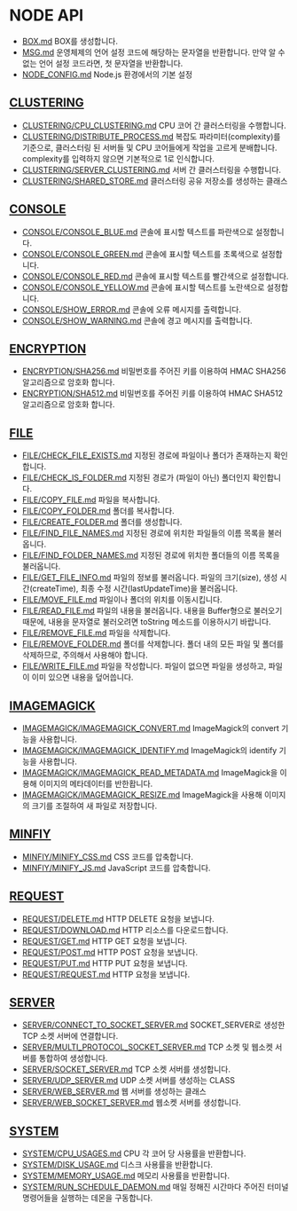 # NODE API
* [BOX.md](BOX.md) BOX를 생성합니다.
* [MSG.md](MSG.md) 운영체제의 언어 설정 코드에 해당하는 문자열을 반환합니다.  만약 알 수 없는 언어 설정 코드라면, 첫 문자열을 반환합니다.
* [NODE_CONFIG.md](NODE_CONFIG.md) Node.js 환경에서의 기본 설정

## [CLUSTERING](CLUSTERING/README.md)
* [CLUSTERING/CPU_CLUSTERING.md](CLUSTERING/CPU_CLUSTERING.md) CPU 코어 간 클러스터링을 수행합니다.
* [CLUSTERING/DISTRIBUTE_PROCESS.md](CLUSTERING/DISTRIBUTE_PROCESS.md) 복잡도 파라미터(complexity)를 기준으로, 클러스터링 된 서버들 및 CPU 코어들에게 작업을 고르게 분배합니다.  complexity를 입력하지 않으면 기본적으로 1로 인식합니다.
* [CLUSTERING/SERVER_CLUSTERING.md](CLUSTERING/SERVER_CLUSTERING.md) 서버 간 클러스터링을 수행합니다.
* [CLUSTERING/SHARED_STORE.md](CLUSTERING/SHARED_STORE.md) 클러스터링 공유 저장소를 생성하는 클래스

## [CONSOLE](CONSOLE/README.md)
* [CONSOLE/CONSOLE_BLUE.md](CONSOLE/CONSOLE_BLUE.md) 콘솔에 표시할 텍스트를 파란색으로 설정합니다.
* [CONSOLE/CONSOLE_GREEN.md](CONSOLE/CONSOLE_GREEN.md) 콘솔에 표시할 텍스트를 초록색으로 설정합니다.
* [CONSOLE/CONSOLE_RED.md](CONSOLE/CONSOLE_RED.md) 콘솔에 표시할 텍스트를 빨간색으로 설정합니다.
* [CONSOLE/CONSOLE_YELLOW.md](CONSOLE/CONSOLE_YELLOW.md) 콘솔에 표시할 텍스트를 노란색으로 설정합니다.
* [CONSOLE/SHOW_ERROR.md](CONSOLE/SHOW_ERROR.md) 콘솔에 오류 메시지를 출력합니다.
* [CONSOLE/SHOW_WARNING.md](CONSOLE/SHOW_WARNING.md) 콘솔에 경고 메시지를 출력합니다.

## [ENCRYPTION](ENCRYPTION/README.md)
* [ENCRYPTION/SHA256.md](ENCRYPTION/SHA256.md) 비밀번호를 주어진 키를 이용하여 HMAC SHA256 알고리즘으로 암호화 합니다.
* [ENCRYPTION/SHA512.md](ENCRYPTION/SHA512.md) 비밀번호를 주어진 키를 이용하여 HMAC SHA512 알고리즘으로 암호화 합니다.

## [FILE](FILE/README.md)
* [FILE/CHECK_FILE_EXISTS.md](FILE/CHECK_FILE_EXISTS.md) 지정된 경로에 파일이나 폴더가 존재하는지 확인합니다.
* [FILE/CHECK_IS_FOLDER.md](FILE/CHECK_IS_FOLDER.md) 지정된 경로가 (파일이 아닌) 폴더인지 확인합니다.
* [FILE/COPY_FILE.md](FILE/COPY_FILE.md) 파일을 복사합니다.
* [FILE/COPY_FOLDER.md](FILE/COPY_FOLDER.md) 폴더를 복사합니다.
* [FILE/CREATE_FOLDER.md](FILE/CREATE_FOLDER.md) 폴더를 생성합니다.
* [FILE/FIND_FILE_NAMES.md](FILE/FIND_FILE_NAMES.md) 지정된 경로에 위치한 파일들의 이름 목록을 불러옵니다.
* [FILE/FIND_FOLDER_NAMES.md](FILE/FIND_FOLDER_NAMES.md) 지정된 경로에 위치한 폴더들의 이름 목록을 불러옵니다.
* [FILE/GET_FILE_INFO.md](FILE/GET_FILE_INFO.md) 파일의 정보를 불러옵니다.  파일의 크기(size), 생성 시간(createTime), 최종 수정 시간(lastUpdateTime)을 불러옵니다.
* [FILE/MOVE_FILE.md](FILE/MOVE_FILE.md) 파일이나 폴더의 위치를 이동시킵니다.
* [FILE/READ_FILE.md](FILE/READ_FILE.md) 파일의 내용을 불러옵니다.  내용을 Buffer형으로 불러오기 때문에, 내용을 문자열로 불러오려면 toString 메소드를 이용하시기 바랍니다.
* [FILE/REMOVE_FILE.md](FILE/REMOVE_FILE.md) 파일을 삭제합니다.
* [FILE/REMOVE_FOLDER.md](FILE/REMOVE_FOLDER.md) 폴더를 삭제합니다.  폴더 내의 모든 파일 및 폴더를 삭제하므로, 주의해서 사용해야 합니다.
* [FILE/WRITE_FILE.md](FILE/WRITE_FILE.md) 파일을 작성합니다.  파일이 없으면 파일을 생성하고, 파일이 이미 있으면 내용을 덮어씁니다.

## [IMAGEMAGICK](IMAGEMAGICK/README.md)
* [IMAGEMAGICK/IMAGEMAGICK_CONVERT.md](IMAGEMAGICK/IMAGEMAGICK_CONVERT.md) ImageMagick의 convert 기능을 사용합니다.
* [IMAGEMAGICK/IMAGEMAGICK_IDENTIFY.md](IMAGEMAGICK/IMAGEMAGICK_IDENTIFY.md) ImageMagick의 identify 기능을 사용합니다.
* [IMAGEMAGICK/IMAGEMAGICK_READ_METADATA.md](IMAGEMAGICK/IMAGEMAGICK_READ_METADATA.md) ImageMagick을 이용해 이미지의 메타데이터를 반한홥니다.
* [IMAGEMAGICK/IMAGEMAGICK_RESIZE.md](IMAGEMAGICK/IMAGEMAGICK_RESIZE.md) ImageMagick을 사용해 이미지의 크기를 조절하여 새 파일로 저장합니다.

## [MINFIY](MINFIY/README.md)
* [MINFIY/MINIFY_CSS.md](MINFIY/MINIFY_CSS.md) CSS 코드를 압축합니다.
* [MINFIY/MINIFY_JS.md](MINFIY/MINIFY_JS.md) JavaScript 코드를 압축합니다.

## [REQUEST](REQUEST/README.md)
* [REQUEST/DELETE.md](REQUEST/DELETE.md) HTTP DELETE 요청을 보냅니다.
* [REQUEST/DOWNLOAD.md](REQUEST/DOWNLOAD.md) HTTP 리소스를 다운로드합니다.
* [REQUEST/GET.md](REQUEST/GET.md) HTTP GET 요청을 보냅니다.
* [REQUEST/POST.md](REQUEST/POST.md) HTTP POST 요청을 보냅니다.
* [REQUEST/PUT.md](REQUEST/PUT.md) HTTP PUT 요청을 보냅니다.
* [REQUEST/REQUEST.md](REQUEST/REQUEST.md) HTTP 요청을 보냅니다.

## [SERVER](SERVER/README.md)
* [SERVER/CONNECT_TO_SOCKET_SERVER.md](SERVER/CONNECT_TO_SOCKET_SERVER.md) SOCKET_SERVER로 생성한 TCP 소켓 서버에 연결합니다.
* [SERVER/MULTI_PROTOCOL_SOCKET_SERVER.md](SERVER/MULTI_PROTOCOL_SOCKET_SERVER.md) TCP 소켓 및 웹소켓 서버를 통합하여 생성합니다.
* [SERVER/SOCKET_SERVER.md](SERVER/SOCKET_SERVER.md) TCP 소켓 서버를 생성합니다.
* [SERVER/UDP_SERVER.md](SERVER/UDP_SERVER.md) UDP 소켓 서버를 생성하는 CLASS
* [SERVER/WEB_SERVER.md](SERVER/WEB_SERVER.md) 웹 서버를 생성하는 클래스
* [SERVER/WEB_SOCKET_SERVER.md](SERVER/WEB_SOCKET_SERVER.md) 웹소켓 서버를 생성합니다.

## [SYSTEM](SYSTEM/README.md)
* [SYSTEM/CPU_USAGES.md](SYSTEM/CPU_USAGES.md) CPU 각 코어 당 사용률을 반환합니다.
* [SYSTEM/DISK_USAGE.md](SYSTEM/DISK_USAGE.md) 디스크 사용률을 반환합니다.
* [SYSTEM/MEMORY_USAGE.md](SYSTEM/MEMORY_USAGE.md) 메모리 사용률을 반환합니다.
* [SYSTEM/RUN_SCHEDULE_DAEMON.md](SYSTEM/RUN_SCHEDULE_DAEMON.md) 매일 정해진 시간마다 주어진 터미널 명령어들을 실행하는 데몬을 구동합니다.
